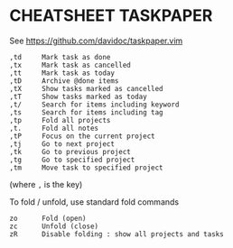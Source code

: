 CHEATSHEET TASKPAPER
====================

See <https://github.com/davidoc/taskpaper.vim>

    ,td     Mark task as done
    ,tx     Mark task as cancelled
    ,tt     Mark task as today
    ,tD     Archive @done items
    ,tX     Show tasks marked as cancelled
    ,tT     Show tasks marked as today
    ,t/     Search for items including keyword
    ,ts     Search for items including tag
    ,tp     Fold all projects
    ,t.     Fold all notes
    ,tP     Focus on the current project
    ,tj     Go to next project
    ,tk     Go to previous project
    ,tg     Go to specified project
    ,tm     Move task to specified project

(where `,` is the <LEADER> key) 

To fold / unfold, use standard fold commands

    zo      Fold (open)
    zc      Unfold (close)
    zR      Disable folding : show all projects and tasks

